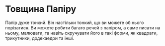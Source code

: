# Товщина Папіру

Папір дуже тонкий. Він настільки тонкий, що ви можете об нього порізатися. Ви
можете робити багато речей з папіром, а саме писати на ньому, малювати, та
навіть скручувати його в такі форми, як квадрати, трикутники, додекаедри та
інші.
